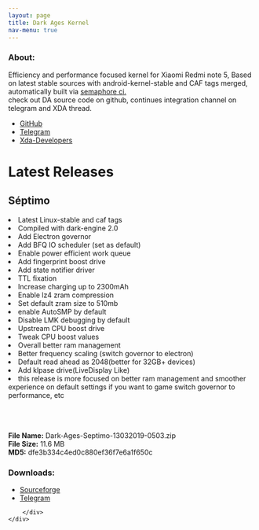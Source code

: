 ```yaml
---
layout: page
title: Dark Ages Kernel
nav-menu: true
---
```


<div id="main" class="alt">
    <div class="inner">
    <h3>About:</h3>
    <p> Efficiency and performance focused kernel for Xiaomi Redmi note 5, Based on latest stable sources with android-kernel-stable and CAF tags merged, automatically built via <a href="https://semaphoreci.com/blacksuan19/android_kernel_dark_ages/" target="_blank">semaphore ci.</a> <br> check out DA source code on github, continues integration channel on telegram and XDA thread. </p>
    <ul class="icons">
        <li>
            <a href="https://github.com/Blacksuan19/android_kernel_dark_ages/" class="icon alt fa-github" target="_blank">
            <span class="label">GitHub</span>
            </a>
        </li>
        <li>
            <a href="https://t.me/da_ci" class="icon alt fa-telegram" target="_blank">
            <span class="label">Telegram</span>
            </a>
        </li>
        <li>
            <a href="https://bit.ly/2OqW75w" class="icon alt fa-forumbee" target="_blank">
            <span class="label">Xda-Developers</span>
            </a>
        </li>
    </ul>
    <h1>Latest Releases</h1>
    <div class="row 200%">
        <div class="6u 12u$(medium)">
            <h2>Séptimo</h2>
            <li> Latest Linux-stable and caf tags </li>
            <li> Compiled with dark-engine 2.0 </li>
            <li> Add Electron governor </li>
            <li> Add BFQ IO scheduler (set as default) </li>
            <li> Enable power efficient work queue </li>
            <li> Add fingerprint boost drive </li>
            <li> Add state notifier driver </li>
            <li> TTL fixation</li>
            <li> Increase charging up to 2300mAh </li>
            <li> Enable lz4 zram compression </li>
            <li> Set default zram size to 510mb </li>
            <li> enable AutoSMP by default </li>
            <li> Disable LMK debugging by default </li>
            <li> Upstream CPU boost drive </li>
            <li> Tweak CPU boost values </li>
            <li> Overall better ram management </li>
            <li> Better frequency scaling (switch governor to electron) </li>
            <li> Default read ahead as 2048(better for 32GB+ devices) </li>
            <li> Add klpase drive(LiveDisplay Like) </li>
            <li> this release is more focused on better ram management and smoother experience on default settings if you want to game switch governor to performance, etc </li>
        </div>
        <div class="6u$ 12u$(medium)">
            <br><br><br>
            <p><strong>File Name:</strong> Dark-Ages-Septimo-13032019-0503.zip<br>
            <strong>File Size:</strong> 11.6 MB<br>
            <strong>MD5:</strong> dfe3b334c4ed0c880ef36f7e6a1f650c</p>
            <h3>Downloads:</h3>
            <ul class="actions">
	            <li><a href="https://sourceforge.net/projects/dark-ages/files/Treble/Dark-Ages-Septimo-13032019-0503.zip/download" class="button special">Sourceforge</a></li>
                <li><a href="https://t.me/da_ci/1757" class="button special">Telegram</a></li>
            </ul>

        </div>
    </div>

</div>

</div>
